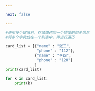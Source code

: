 ```yaml
---

next: false

---
```




<BlogInfo id="964" title="13.字典的应用场景" author="白日梦想猿" pv=0 read_times=0 pre_cost_time="0分11秒" category="高级变量类型" tag_list="['高级变量类型']" create_time="2020.02.11 10:34:43" update_time="2020.02.11 10:40:59" />

```python
#使用多个键值对，存储描述同一个物体的相关信息
#将多个字典放在一个列表中，再进行遍历

card_list = [{"name" : "张三",
              "phone" : "112"},
             {"name" : "李四",
              "phone" : "120"}
             ]
print(card_list)

for k in card_list:
    print(k)
```



<ActionBox />
